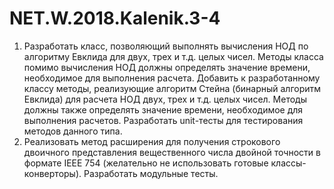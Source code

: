 # NET.W.2018.Kalenik.3-4
1. Разработать класс, позволяющий выполнять вычисления НОД по алгоритму
Евклида для двух, трех и т.д. целых чисел. Методы класса помимо вычисления НОД
должны определять значение времени, необходимое для выполнения расчета.
Добавить к разработанному классу методы, реализующие алгоритм Стейна
(бинарный алгоритм Евклида) для расчета НОД двух, трех и т.д. целых чисел.
Методы должны также определять значение времени, необходимое для выполнения
расчетов. Разработать unit-тесты для тестирования методов данного типа.
2. Реализовать метод расширения для получения строкового двоичного
представления вещественного числа двойной точности в формате IEEE 754
(желательно не использовать готовые классы-конверторы). Разработать
модульные тесты.
